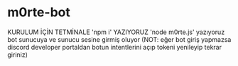 # m0rte-bot 
KURULUM İÇİN TETMİNALE 'npm i' YAZIYORUZ 
'node m0rte.js' yazıyoruz bot sunucuya ve sunucu sesine girmiş oluyor
(NOT: eğer bot giriş yapmazsa discord developer portaldan botun intentlerini açıp tokeni yenileyip tekrar giriniz)
